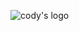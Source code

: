 ![cody's logo](https://github.com/alphaotuken/codys-portfolio/assets/100890340/1f43c55f-48d3-41a6-82d3-e64cebe95ca1)
